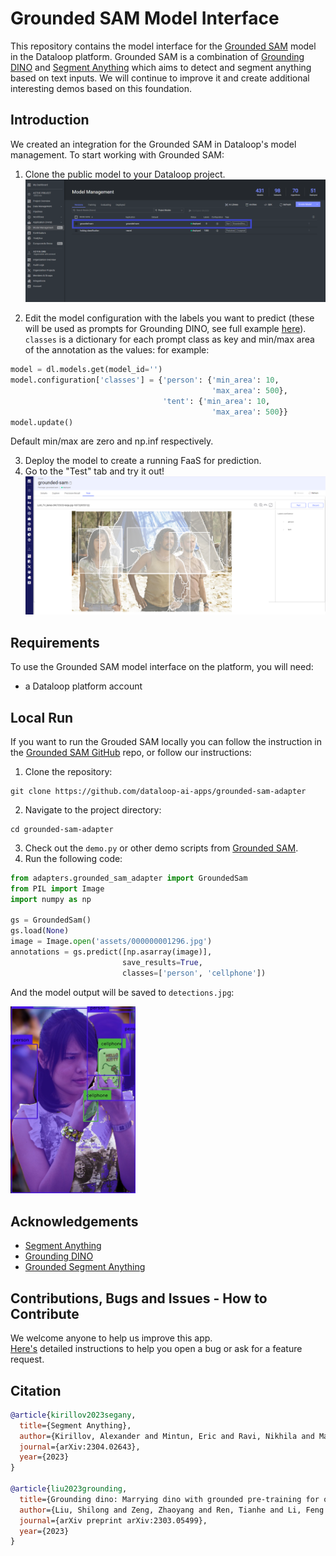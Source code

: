 # Grounded SAM Model Interface

This repository contains the model interface for
the [Grounded SAM](https://github.com/IDEA-Research/Grounded-Segment-Anything) model in the Dataloop platform.
Grounded SAM is a combination of [Grounding DINO](https://github.com/IDEA-Research/GroundingDINO)
and [Segment Anything](https://github.com/facebookresearch/segment-anything) which aims to detect and segment anything
based on text inputs. We will continue to improve it and create additional interesting demos based on this foundation.

## Introduction

We created an integration for the Grounded SAM in Dataloop's model management. To start working with Grounded SAM:

1. Clone the public model to your Dataloop project.
   ![alt text](assets/model_mgmt.png)

2. Edit the model configuration with the labels you want to predict (these will be used as prompts for Grounding DINO, see full
   example [here](https://github.com/IDEA-Research/Grounded-Segment-Anything#running_man-grounded-sam-detect-and-segment-everything-with-text-prompt)).
   `classes` is a dictionary for each prompt class as key and min/max area of the annotation as the values:
   for example:

```python
model = dl.models.get(model_id='')
model.configuration['classes'] = {'person': {'min_area': 10,
                                             'max_area': 500},
                                  'tent': {'min_area': 10,
                                             'max_area': 500}}
model.update()
```
   
   Default min/max are zero and np.inf respectively.  

3. Deploy the model to create a running FaaS for prediction.
4. Go to the "Test" tab and try it out!
![alt text](assets/test_tab_results.png)

## Requirements

To use the Grounded SAM model interface on the platform, you will need:

- a Dataloop platform account

## Local Run

If you want to run the Grouded SAM locally you can follow the instruction in
the [Grounded SAM GitHub](https://github.com/IDEA-Research/Grounded-Segment-Anything) repo, or follow our instructions:

1. Clone the repository:

```shell
git clone https://github.com/dataloop-ai-apps/grounded-sam-adapter
```

2. Navigate to the project directory:

```shell
cd grounded-sam-adapter
```

3. Check out the `demo.py` or other demo scripts
   from [Grounded SAM](https://github.com/IDEA-Research/Grounded-Segment-Anything/tree/main).
4. Run the following code:

```python
from adapters.grounded_sam_adapter import GroundedSam
from PIL import Image
import numpy as np

gs = GroundedSam()
gs.load(None)
image = Image.open('assets/000000001296.jpg')
annotations = gs.predict([np.asarray(image)],
                         save_results=True,
                         classes=['person', 'cellphone'])
```

And the model output will be saved to `detections.jpg`:

<img src="assets/detections.jpg"  width="200">

## Acknowledgements

- [Segment Anything](https://github.com/facebookresearch/segment-anything)
- [Grounding DINO](https://github.com/IDEA-Research/GroundingDINO)
- [Grounded Segment Anything](https://github.com/IDEA-Research/Grounded-Segment-Anything/tree/main)

## Contributions, Bugs and Issues - How to Contribute

We welcome anyone to help us improve this app.  
[Here's](CONTRIBUTING.md) detailed instructions to help you open a bug or ask for a feature request.

## Citation

```BibTex
@article{kirillov2023segany,
  title={Segment Anything}, 
  author={Kirillov, Alexander and Mintun, Eric and Ravi, Nikhila and Mao, Hanzi and Rolland, Chloe and Gustafson, Laura and Xiao, Tete and Whitehead, Spencer and Berg, Alexander C. and Lo, Wan-Yen and Doll{\'a}r, Piotr and Girshick, Ross},
  journal={arXiv:2304.02643},
  year={2023}
}

@article{liu2023grounding,
  title={Grounding dino: Marrying dino with grounded pre-training for open-set object detection},
  author={Liu, Shilong and Zeng, Zhaoyang and Ren, Tianhe and Li, Feng and Zhang, Hao and Yang, Jie and Li, Chunyuan and Yang, Jianwei and Su, Hang and Zhu, Jun and others},
  journal={arXiv preprint arXiv:2303.05499},
  year={2023}
}
```